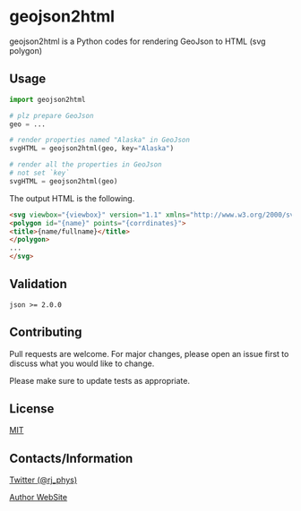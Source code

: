 # geojson2html

geojson2html is a Python codes for rendering GeoJson to HTML (svg polygon)

## Usage

```python
import geojson2html

# plz prepare GeoJson 
geo = ...

# render properties named "Alaska" in GeoJson
svgHTML = geojson2html(geo, key="Alaska")

# render all the properties in GeoJson
# not set `key`
svgHTML = geojson2html(geo)
```

The output HTML is the following.

```html
<svg viewbox="{viewbox}" version="1.1" xmlns="http://www.w3.org/2000/svg">
<polygon id="{name}" points="{corrdinates}">
<title>{name/fullname}</title>
</polygon>
...
</svg>
```

## Validation
```
json >= 2.0.0
```

## Contributing

Pull requests are welcome. For major changes, please open an issue first
to discuss what you would like to change.

Please make sure to update tests as appropriate.

## License

[MIT](https://choosealicense.com/licenses/mit/)

## Contacts/Information
[Twitter (@rj_phys)](https://www.twitter.com/rj_phys)

[Author WebSite](https://rjchiba.vercel.app)